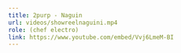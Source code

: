 ```yaml
---
title: 2purp - Naguin
url: videos/showreelnaguini.mp4
role: (chef electro)
link: https://www.youtube.com/embed/Vvj6LmeM-BI
---
```

